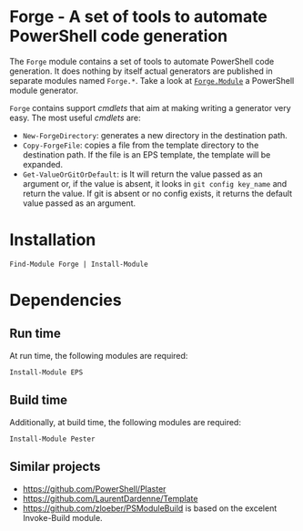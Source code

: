 ﻿# Forge - A set of tools to automate PowerShell code generation

The `Forge` module contains a set of tools to automate PowerShell code generation. It 
does nothing by itself actual generators are published in separate modules named `Forge.*`. 
Take a look at [`Forge.Module`](https://github.com/dbroeglin/Forge.Module) a PowerShell 
module generator.

`Forge` contains support _cmdlets_ that aim at making writing a generator very easy. The most
useful _cmdlets_ are:
* `New-ForgeDirectory`: generates a new directory in the destination path.
* `Copy-ForgeFile`: copies a file from the template directory to the destination path. If the 
file is an EPS template, the template will be expanded.
* `Get-ValueOrGitOrDefault`: is It will return the value passed as an argument or, if the value 
is absent, it looks in `git config key_name` and return the value. If git is absent or no 
config exists, it returns the default value passed as an argument. 

# Installation

    Find-Module Forge | Install-Module

# Dependencies

## Run time

At run time, the following modules are required:

    Install-Module EPS

## Build time

Additionally, at build time, the following modules are required:

    Install-Module Pester

## Similar projects

* https://github.com/PowerShell/Plaster
* https://github.com/LaurentDardenne/Template
* https://github.com/zloeber/PSModuleBuild is based on the excelent Invoke-Build module.
